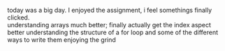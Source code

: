 today was a big day.   I enjoyed the assignment, i feel somethings finally clicked.   
    understanding arrays much better; finally actually get the index aspect
    better understanding the structure of a for loop and some of the different ways to write them
    enjoying the grind